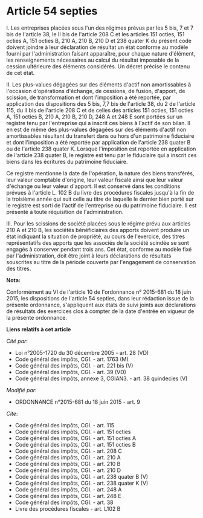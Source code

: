 # Article 54 septies

I. Les entreprises placées sous l'un des régimes prévus par les 5 bis, 7 et 7 bis de l'article 38, le II bis de l'article 208
C et les articles 151 octies, 151 octies A, 151 octies B, 210 A, 210 B, 
210 D et 238 quater K du présent code doivent joindre à leur déclaration de résultat un état conforme au modèle fourni par
l'administration faisant apparaître, pour chaque nature d'élément, les renseignements nécessaires au calcul du résultat
imposable de la cession ultérieure des éléments considérés. Un décret précise le contenu de cet état.

II. Les plus-values dégagées sur des éléments d'actif non amortissables à l'occasion d'opérations d'échange, de cessions, de
fusion, d'apport, de scission, de transformation et dont l'imposition a été reportée, par application des dispositions des 5
bis, 7,7 bis de l'article 38, du 2 de l'article 115, du II bis de l'article 208 C et de celles des articles 151 octies, 151
octies A, 151 octies B, 210 A, 210 B, 210 D, 248 A et 248 E sont portées sur un registre tenu par l'entreprise qui a inscrit
ces biens à l'actif de son bilan. Il en est de même des plus-values dégagées sur des éléments d'actif non amortissables
résultant du transfert dans ou hors d'un patrimoine fiduciaire et dont l'imposition a été reportée par application de
l'article 238 quater B ou de l'article 238 quater K. Lorsque l'imposition est reportée en application de l'article 238 quater
B, le registre est tenu par le fiduciaire qui a inscrit ces biens dans les écritures du patrimoine fiduciaire.

Ce registre mentionne la date de l'opération, la nature des biens transférés, leur valeur comptable d'origine, leur valeur
fiscale ainsi que leur valeur d'échange ou leur valeur d'apport. Il est conservé dans les conditions prévues à l'article L.
102 B du livre des procédures fiscales jusqu'à la fin de la troisième année qui suit celle au titre de laquelle le dernier
bien porté sur le registre est sorti de l'actif de l'entreprise ou du patrimoine fiduciaire. Il est présenté à toute
réquisition de l'administration.

III. Pour les scissions de société placées sous le régime prévu aux articles 210 A et 210 B, les sociétés bénéficiaires des
apports doivent produire un état indiquant la situation de propriété, au cours de l'exercice, des titres représentatifs des
apports que les associés de la société scindée se sont engagés à conserver pendant trois ans. Cet état, conforme au modèle
fixé par l'administration, doit être joint à leurs déclarations de résultats souscrites au titre de la période couverte par
l'engagement de conservation des titres.

**Nota:**

Conformément au VI de l'article 10 de l'ordonnance n° 2015-681 du 18 juin 2015, les dispositions de l'article 54 septies,
dans leur rédaction issue de la présente ordonnance, s'appliquent aux états de suivi joints aux déclarations de résultats des
exercices clos à compter de la date d'entrée en vigueur de la présente ordonnance.

**Liens relatifs à cet article**

_Cité par_:

  - Loi n°2005-1720 du 30 décembre 2005 - art. 28 (VD)
  - Code général des impôts, CGI. - art. 1763 (M)
  - Code général des impôts, CGI. - art. 221 bis (V)
  - Code général des impôts, CGI. - art. 39 (VD)
  - Code général des impôts, annexe 3, CGIAN3. - art. 38 quindecies (V)

_Modifié par_:

  - ORDONNANCE n°2015-681 du 18 juin 2015 - art. 9

_Cite_:

  - Code général des impôts, CGI. - art. 115
  - Code général des impôts, CGI. - art. 151 octies
  - Code général des impôts, CGI. - art. 151 octies A
  - Code général des impôts, CGI. - art. 151 octies B
  - Code général des impôts, CGI. - art. 208 C
  - Code général des impôts, CGI. - art. 210 A
  - Code général des impôts, CGI. - art. 210 B
  - Code général des impôts, CGI. - art. 210 D
  - Code général des impôts, CGI. - art. 238 quater B (V)
  - Code général des impôts, CGI. - art. 238 quater K (V)
  - Code général des impôts, CGI. - art. 248 A
  - Code général des impôts, CGI. - art. 248 E
  - Code général des impôts, CGI. - art. 38
  - Livre des procédures fiscales - art. L102 B
